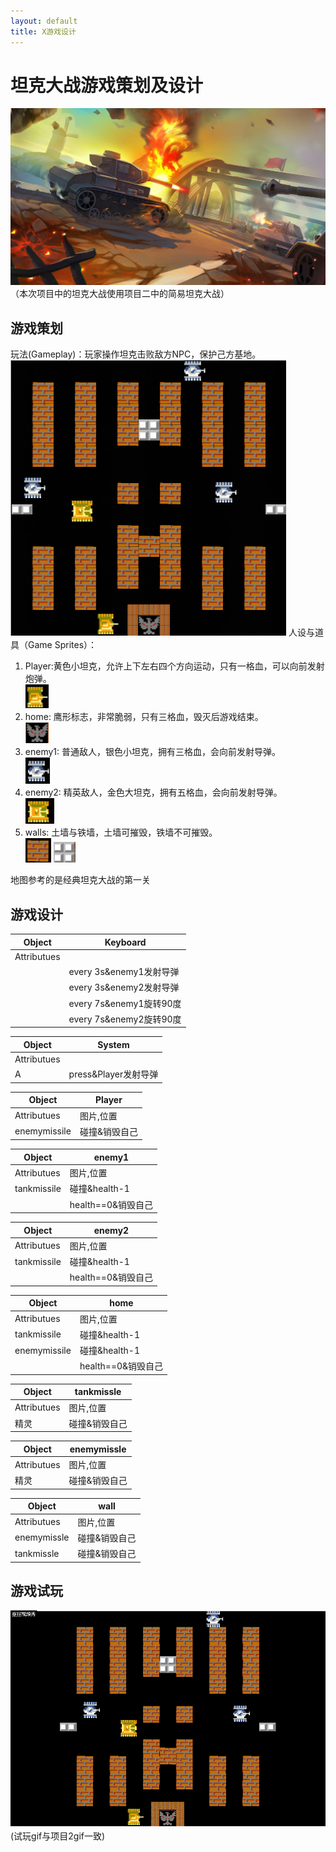 ```yaml
---
layout: default
title: X游戏设计
---
```


# 坦克大战游戏策划及设计
![](images/lab08_images/timg.jpg)
（本次项目中的坦克大战使用项目二中的简易坦克大战）
## 游戏策划
玩法(Gameplay)：玩家操作坦克击败敌方NPC，保护己方基地。 
![](images\lab08_images\ways.png) 
人设与道具（Game Sprites）：  
1. Player:黄色小坦克，允许上下左右四个方向运动，只有一格血，可以向前发射炮弹。  
![](images\lab08_images\player.png)
2. home: 鹰形标志，非常脆弱，只有三格血，毁灭后游戏结束。  
![](images\lab08_images\home.png)
3. enemy1: 普通敌人，银色小坦克，拥有三格血，会向前发射导弹。  
![](images\lab08_images\enemy1.png)
4. enemy2: 精英敌人，金色大坦克，拥有五格血，会向前发射导弹。  
![](images\lab08_images\enemy2.png)
5. walls: 土墙与铁墙，土墙可摧毁，铁墙不可摧毁。  
![](images\lab08_images\wall.png)
![](images\lab08_images\iron.png)

地图参考的是经典坦克大战的第一关

## 游戏设计  

| Object | Keyboard |  
| ------ | ------ |  
| Attributues |  |  
|   | every 3s&enemy1发射导弹 |  
|   | every 3s&enemy2发射导弹 |  
|   | every 7s&enemy1旋转90度 |  
|   | every 7s&enemy2旋转90度 |

| Object | System |  
| ------ | ------ |  
| Attributues |  |  
| A  | press&Player发射导弹 |  

| Object | Player |  
| ------ | ------ |  
| Attributues | 图片,位置 |  
| enemymissile | 碰撞&销毁自己 |   

| Object | enemy1 |  
| ------ | ------ |  
| Attributues | 图片,位置 |  
| tankmissile | 碰撞&health-1 |   
|  | health==0&销毁自己 |   

| Object | enemy2 |  
| ------ | ------ |  
| Attributues | 图片,位置 |  
| tankmissile | 碰撞&health-1 |   
|  | health==0&销毁自己 |   

| Object | home |  
| ------ | ------ |  
| Attributues | 图片,位置 |  
| tankmissile | 碰撞&health-1 |   
| enemymissile | 碰撞&health-1 |   
|  | health==0&销毁自己 |   

| Object | tankmissle |  
| ------ | ------ |  
| Attributues | 图片,位置 |  
| 精灵 | 碰撞&销毁自己 |   

| Object | enemymissle |  
| ------ | ------ |  
| Attributues | 图片,位置 |  
| 精灵 | 碰撞&销毁自己 |   

| Object | wall |  
| ------ | ------ |  
| Attributues | 图片,位置 |  
| enemymissle | 碰撞&销毁自己 |   
| tankmissle | 碰撞&销毁自己 |   

## 游戏试玩
![](images\lab08_images\play.gif)
(试玩gif与项目2gif一致)


